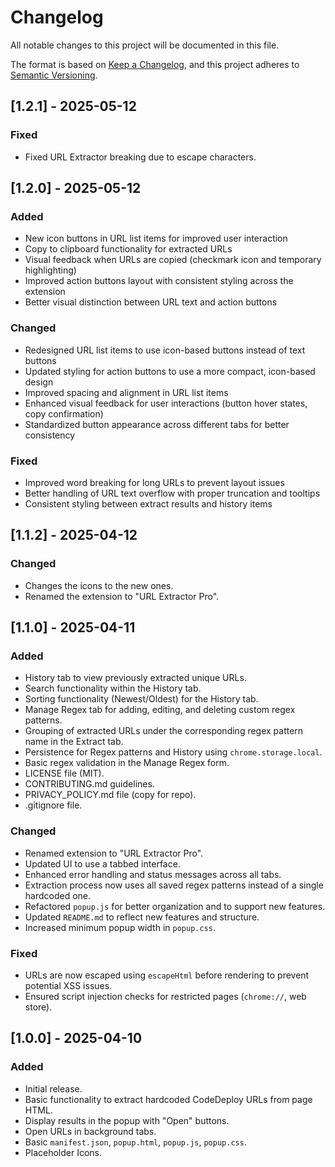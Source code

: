 # Changelog

All notable changes to this project will be documented in this file.

The format is based on [Keep a Changelog](https://keepachangelog.com/en/1.0.0/),
and this project adheres to [Semantic Versioning](https://semver.org/spec/v2.0.0.html).

## [1.2.1] - 2025-05-12

### Fixed
- Fixed URL Extractor breaking due to escape characters.

## [1.2.0] - 2025-05-12

### Added
- New icon buttons in URL list items for improved user interaction
- Copy to clipboard functionality for extracted URLs
- Visual feedback when URLs are copied (checkmark icon and temporary highlighting)
- Improved action buttons layout with consistent styling across the extension
- Better visual distinction between URL text and action buttons

### Changed
- Redesigned URL list items to use icon-based buttons instead of text buttons
- Updated styling for action buttons to use a more compact, icon-based design
- Improved spacing and alignment in URL list items
- Enhanced visual feedback for user interactions (button hover states, copy confirmation)
- Standardized button appearance across different tabs for better consistency

### Fixed
- Improved word breaking for long URLs to prevent layout issues
- Better handling of URL text overflow with proper truncation and tooltips
- Consistent styling between extract results and history items

## [1.1.2] - 2025-04-12

### Changed

- Changes the icons to the new ones.
- Renamed the extension to "URL Extractor Pro".

## [1.1.0] - 2025-04-11

### Added

- History tab to view previously extracted unique URLs.
- Search functionality within the History tab.
- Sorting functionality (Newest/Oldest) for the History tab.
- Manage Regex tab for adding, editing, and deleting custom regex patterns.
- Grouping of extracted URLs under the corresponding regex pattern name in the Extract tab.
- Persistence for Regex patterns and History using `chrome.storage.local`.
- Basic regex validation in the Manage Regex form.
- LICENSE file (MIT).
- CONTRIBUTING.md guidelines.
- PRIVACY_POLICY.md file (copy for repo).
- .gitignore file.

### Changed

- Renamed extension to "URL Extractor Pro".
- Updated UI to use a tabbed interface.
- Enhanced error handling and status messages across all tabs.
- Extraction process now uses all saved regex patterns instead of a single hardcoded one.
- Refactored `popup.js` for better organization and to support new features.
- Updated `README.md` to reflect new features and structure.
- Increased minimum popup width in `popup.css`.

### Fixed

- URLs are now escaped using `escapeHtml` before rendering to prevent potential XSS issues.
- Ensured script injection checks for restricted pages (`chrome://`, web store).

## [1.0.0] - 2025-04-10

### Added

- Initial release.
- Basic functionality to extract hardcoded CodeDeploy URLs from page HTML.
- Display results in the popup with "Open" buttons.
- Open URLs in background tabs.
- Basic `manifest.json`, `popup.html`, `popup.js`, `popup.css`.
- Placeholder Icons.
